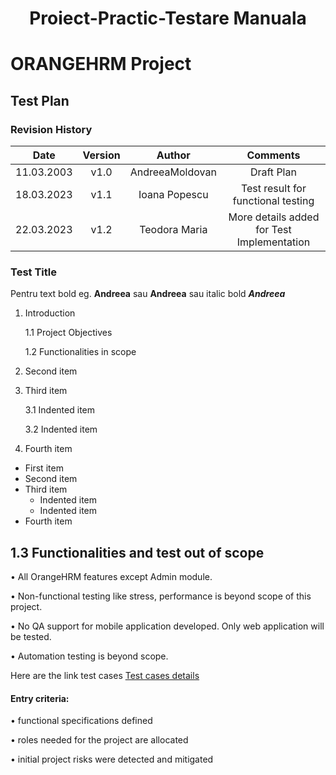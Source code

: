 # <h1 align="center">Proiect-Practic-Testare Manuala<h1>
# ORANGEHRM Project
## Test Plan

### Revision History
| Date | Version   | Author   | Comments |
| :---: | :---: | :---: | :---: |
| 11.03.2003 | v1.0    | AndreeaMoldovan    | Draft Plan |
| 18.03.2023 | v1.1    | Ioana Popescu      |Test result for functional testing |
| 22.03.2023 | v1.2    | Teodora Maria      |More details added for Test Implementation |
### Test Title
Pentru text bold eg. **Andreea** sau __Andreea__ sau italic bold *__Andreea__*

1. Introduction

    1.1 Project Objectives
    
    1.2 Functionalities in scope

2. Second item
3. Third item

    3.1 Indented item
    
    3.2 Indented item
    
4. Fourth item

- First item
- Second item
- Third item
    - Indented item
    - Indented item
- Fourth item

 ## 1.3	 Functionalities and test out of scope 

•	All OrangeHRM features except Admin module.

•	Non-functional testing like stress, performance is beyond scope of this project.

•	No QA support for mobile application developed. Only web application will be tested.

•	Automation testing is beyond scope.

Here are the link test cases [Test cases details](https://github.com/AndreeaMica/Proiect-TM/blob/main/Test.png)

#### Entry criteria:

•	functional specifications defined 

•	roles needed for the project are allocated 

•	initial project risks were detected and mitigated  

